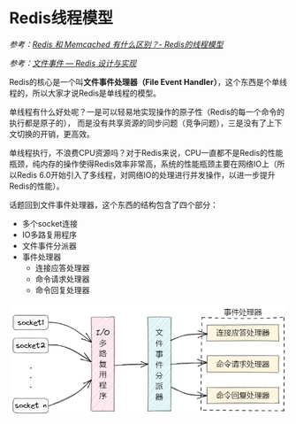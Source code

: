 # Redis线程模型

*参考：[Redis 和 Memcached 有什么区别？- Redis的线程模型](https://doocs.gitee.io/advanced-java/#/./docs/high-concurrency/redis-single-thread-model)*

*参考：[文件事件 — Redis 设计与实现](http://redisbook.com/preview/event/file_event.html)*

Redis的核心是一个叫**文件事件处理器（File Event Handler）**，这个东西是个单线程的，所以大家才说Redis是单线程的模型。

单线程有什么好处呢？一是可以轻易地实现操作的原子性（Redis的每一个命令的执行都是原子的）， 而是没有共享资源的同步问题（竞争问题），三是没有了上下文切换的开销，更高效。

单线程执行，不浪费CPU资源吗？对于Redis来说，CPU一直都不是Redis的性能瓶颈，纯内存的操作使得Redis效率非常高，系统的性能瓶颈主要在网络IO上（所以Redis 6.0开始引入了多线程，对网络IO的处理进行并发操作，以进一步提升Redis的性能）。

话题回到文件事件处理器，这个东西的结构包含了四个部分：

- 多个socket连接
- IO多路复用程序
- 文件事件分派器
- 事件处理器
  - 连接应答处理器
  - 命令请求处理器
  - 命令回复处理器

![image-20210823231808596](assets/image-20210823231808596.png)

